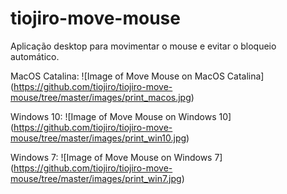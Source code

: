 # tiojiro-move-mouse
Aplicação desktop para movimentar o mouse e evitar o bloqueio automático.

MacOS Catalina:
![Image of Move Mouse on MacOS Catalina]
(https://github.com/tiojiro/tiojiro-move-mouse/tree/master/images/print_macos.jpg)

Windows 10:
![Image of Move Mouse on Windows 10]
(https://github.com/tiojiro/tiojiro-move-mouse/tree/master/images/print_win10.jpg)

Windows 7:
![Image of Move Mouse on Windows 7]
(https://github.com/tiojiro/tiojiro-move-mouse/tree/master/images/print_win7.jpg)